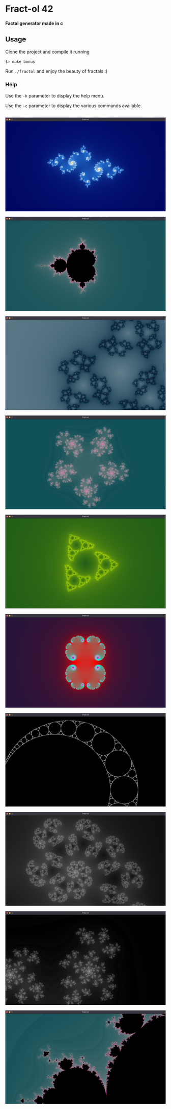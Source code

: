 # Fract-ol 42

#### Factal generator made in c

## Usage

Clone the project and compile it running

```sh
$> make bonus
```

Run `./fractol` and enjoy the beauty of fractals :)

### Help

Use the `-h` parameter to display the help menu.

Use the `-c` parameter to display the various commands available.

## 

![alt text](https://github.com/Maxenceee/fract-ol-42/blob/main/images/img4.png "Julia")

![alt text](https://github.com/Maxenceee/fract-ol-42/blob/main/images/img2.png "Mandelbrot")

![alt text](https://github.com/Maxenceee/fract-ol-42/blob/main/images/img6.png "Mandelbrot Variant")

![alt text](https://github.com/Maxenceee/fract-ol-42/blob/main/images/img5.png "Mandelbrot Variant Z^3")

![alt text](https://github.com/Maxenceee/fract-ol-42/blob/main/images/img7.png "Mandelbrot Variant")

![alt text](https://github.com/Maxenceee/fract-ol-42/blob/main/images/img8.png "Julia")

![alt text](https://github.com/Maxenceee/fract-ol-42/blob/main/images/img9.png "Apollonian Gasket")

![alt text](https://github.com/Maxenceee/fract-ol-42/blob/main/images/img10.png "Mandelbrot Variant Z^3")

![alt text](https://github.com/Maxenceee/fract-ol-42/blob/main/images/img11.png "Julia Z^3")

![alt text](https://github.com/Maxenceee/fract-ol-42/blob/main/images/img12.png "Mandelbrot Z^3")

<!-- You can also generate a specific fractal among the following, the Julia set, the Mandelbrot set, the Burningship set or the Apollonian gasket fractal. -->
